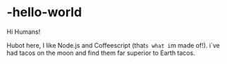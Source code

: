 # -hello-world

Hi Humans!

Hubot here, I like Node.js and Coffeescript (that`s what i`m made of!).
i`ve had tacos on the moon and find them far superior to Earth tacos.
